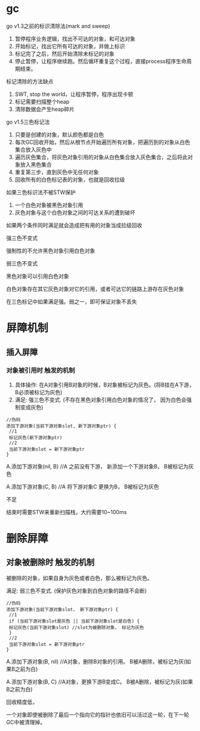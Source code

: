 # gc

go v1.3之前的标识清除法(mark and sweep)

1. 暂停程序业务逻辑，找出不可达的对象，和可达对象
2. 开始标记，找出它所有可达的对象，并做上标识
3. 标记完了之后，然后开始清除未标记的对象
4. 停止暂停，让程序继续跑。然后循环重复这个过程，直接process程序生命周期结束。


标记清除的方法缺点

1. SWT, stop the world，让程序暂停，程序出现卡顿
2. 标记需要扫描整个heap
3. 清除数据会产生heap碎片




go v1.5三色标记法

1. 只要是创建的对象，默认颜色都是白色
2. 每次GC回收开始，然后从根节点开始遍历所有对象，把遍历到的对象从白色集合放入灰色中
3. 遍历灰色集合，将灰色对象引用的对象从白色集合放入灰色集合，之后将此对象放入黑色集合
4. 重复第三步，直到灰色中无任何对象
5. 回收所有的白色标记表的对象，也就是回收拉级


如果三色标识法不被STW保护

1. 一个白色对象被黑色对象引用
2. 灰色对象与这个白色对象之间的可达关系的遭到破坏

如果两个条件同时满足就会造成把有用的对象当成拉级回收




强三色不变式

强制性的不允许黑色对象引用白色对象




弱三色不变式

黑色对象可以引用白色对象

白色对象存在其它灰色对象对它的引用，或者可达它的链路上游存在灰色对象

在三色标记中如果满足强。弱之一，即可保证对象不丢失



# 屏障机制

## 插⼊屏障

### 对象被引⽤时 触发的机制
1. 具体操作: 在A对象引⽤B对象的时候，B对象被标记为灰⾊。(将B挂在A下游，B必须被标记为灰⾊)
2. 满⾜: 强三⾊不变式. (不存在⿊⾊对象引⽤⽩⾊对象的情况了， 因为⽩⾊会强制变成灰⾊)

```
//伪码
添加下游对象(当前下游对象slot, 新下游对象ptr) {
 //1
 标记灰⾊(新下游对象ptr)
 //2 
 当前下游对象slot = 新下游对象ptr
}
```

A.添加下游对象(nil, B) //A 之前没有下游， 新添加⼀个下游对象B， B被标记为灰⾊

A.添加下游对象(C, B) //A 将下游对象C 更换为B， B被标记为灰⾊

不⾜

结束时需要STW来重新扫描栈，⼤约需要10~100ms



# 删除屏障

## 对象被删除时 触发的机制
被删除的对象，如果⾃身为灰⾊或者⽩⾊，那么被标记为灰⾊。

满⾜: 弱三⾊不变式. (保护灰⾊对象到⽩⾊对象的路径不会断)


```
//伪码
添加下游对象(当前下游对象slot， 新下游对象ptr) {
 //1
 if (当前下游对象slot是灰⾊ || 当前下游对象slot是⽩⾊) {
 标记灰⾊(当前下游对象slot) //slot为被删除对象， 标记为灰⾊
 }
 //2
 当前下游对象slot = 新下游对象ptr
}
```


A.添加下游对象(B, nil) //A对象，删除B对象的引⽤。 B被A删除，被标记为灰(如果B之前为⽩)

A.添加下游对象(B, C) //A对象，更换下游B变成C。 B被A删除，被标记为灰(如果B之前为⽩)


回收精度低，

⼀个对象即使被删除了最后⼀个指向它的指针也依旧可以活过这⼀轮，在下⼀轮GC中被清理掉。